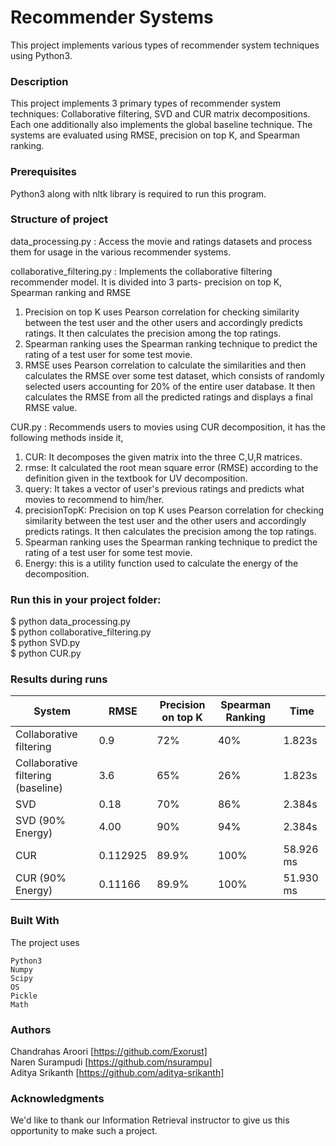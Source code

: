 # Recommender Systems

This project implements various types of recommender system techniques using Python3.

### Description

This project implements 3 primary types of recommender system techniques: Collaborative filtering, SVD and CUR matrix decompositions. Each one additionally also implements
the global baseline technique. The systems are evaluated using RMSE, precision on top K, and Spearman ranking.

### Prerequisites

Python3 along with nltk library is required to run this program.

### Structure of project

data_processing.py : Access the movie and ratings datasets and process them for usage in the various recommender systems.

collaborative_filtering.py : Implements the collaborative filtering recommender model. It is divided into 3 parts- precision on top K, Spearman ranking and RMSE
1. Precision on top K uses Pearson correlation for checking similarity between the test user and the other users and accordingly predicts ratings. It then calculates the precision among the top ratings.
2. Spearman ranking uses the Spearman ranking technique to predict the rating of a test user for some test movie.
3. RMSE uses Pearson correlation to calculate the similarities and then calculates the RMSE over some test dataset, which consists of randomly selected users accounting for
20% of the entire user database. It then calculates the RMSE from all the predicted ratings and displays a final RMSE value.

CUR.py : Recommends users to movies using CUR decomposition, it has the following methods inside it,
1. CUR: It decomposes the given matrix into the three C,U,R matrices.
2. rmse: It calculated the root mean square error (RMSE) according to the definition given in the textbook for UV decomposition.
3. query: It takes a vector of user's previous ratings and predicts what movies to recommend to him/her.
4. precisionTopK: Precision on top K uses Pearson correlation for checking similarity between the test user and the other users and accordingly predicts ratings. It then calculates the precision among the top ratings.
5. Spearman ranking uses the Spearman ranking technique to predict the rating of a test user for some test movie.
6. Energy: this is a utility function used to calculate the energy of the decomposition.

### Run this in your project folder:

$ python data_processing.py </br>
$ python collaborative_filtering.py </br>
$ python SVD.py </br>
$ python CUR.py

### Results during runs

System | RMSE | Precision on top K | Spearman Ranking | Time
--- | --- | --- | --- | ---
Collaborative filtering | 0.9 | 72% | 40% | 1.823s
Collaborative filtering (baseline) | 3.6 | 65% | 26% | 1.823s
SVD | 0.18 | 70% | 86% | 2.384s
SVD (90% Energy) | 4.00 | 90% | 94% | 2.384s
CUR | 0.112925 | 89.9% | 100% | 58.926 ms  
CUR (90% Energy) | 0.11166 | 89.9% | 100% | 51.930 ms

### Built With

The project uses

    Python3
    Numpy
    Scipy
    OS
    Pickle
    Math

### Authors

Chandrahas Aroori [https://github.com/Exorust] </br>
Naren Surampudi [https://github.com/nsurampu] </br>
Aditya Srikanth [https://github.com/aditya-srikanth]

### Acknowledgments

We'd like to thank our Information Retrieval instructor to give us this opportunity to make such a project.

